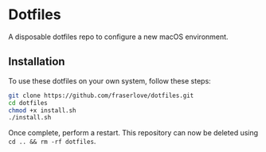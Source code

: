 # Dotfiles
A disposable dotfiles repo to configure a new macOS environment.

## Installation
To use these dotfiles on your own system, follow these steps:
```sh
git clone https://github.com/fraserlove/dotfiles.git
cd dotfiles
chmod +x install.sh
./install.sh
```
Once complete, perform a restart. This repository can now be deleted using `cd .. && rm -rf dotfiles`.
